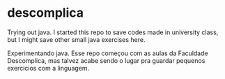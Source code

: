 # descomplica
Trying out java. I started this repo to save codes made in university class, but I might save other small java exercises here. 

Experimentando java. Esse repo começou com as aulas da Faculdade Descomplica, mas talvez acabe sendo o lugar pra guardar pequenos exercicios com a linguagem.
